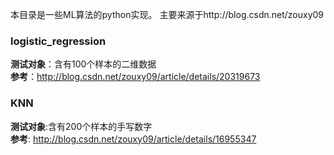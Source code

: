 本目录是一些ML算法的python实现。
主要来源于http://blog.csdn.net/zouxy09

### logistic_regression
**测试对象**：含有100个样本的二维数据      
**参考**：http://blog.csdn.net/zouxy09/article/details/20319673

### KNN
**测试对象**:含有200个样本的手写数字   
**参考**: http://blog.csdn.net/zouxy09/article/details/16955347